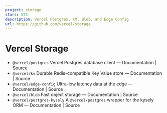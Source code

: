 ```yaml
---
project: storage
stars: 573
description: Vercel Postgres, KV, Blob, and Edge Config 
url: https://github.com/vercel/storage
---
```


Vercel Storage
==============

-   `@vercel/postgres` Vercel Postgres database client — Documentation | Source
-   `@vercel/kv` Durable Redis-compatible Key Value store — Documentation | Source
-   `@vercel/edge-config` Ultra-low latency data at the edge — Documentation | Source
-   `@vercel/blob` Fast object storage — Documentation | Source
-   `@vercel/postgres-kysely` A `@vercel/postgres` wrapper for the kysely ORM — Documentation | Source
